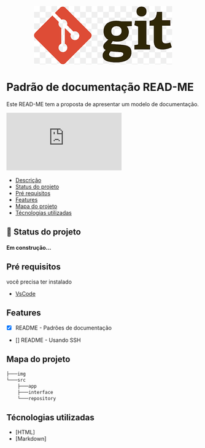 <p align="center">
    <img src = "./img/logo.png">
</p>


# Padrão de documentação READ-ME

<p id="desc">Este READ-ME tem a proposta de apresentar um modelo de documentação.</p>

[![GitHub branches](https://badgen.net/github/branches/Naereen/Strapdown.js)](https://github.com/Naereen/Strapdown.js/)

<ul>
    <li><a href="#desc">Descrição</a></li>
    <li><a href="#proj-status">Status do projeto</a></li>
    <li><a href="#pre">Pré requisitos</a></li>
    <li><a href="#features">Features</a></li>
    <li><a href="#mapa">Mapa do projeto</a></li>
    <li><a href="#tecnologias">Técnologias utilizadas</a></li>
</ul>

## :rocket: Status do projeto
<h4 id="proj-status" align="left">Em construção...</h4>

## Pré requisitos
<p id="pre"></p>

você precisa ter instalado 

<ul>
    <li> 
        <a href="https://code.visualstudio.com/Download">VsCode</a>
    </li>
</ul>

## Features
 <p id="feature"></p>

 -  [x] README - Padrões de documentação
 -  [] README - Usando SSH
    
## Mapa do projeto
<p id="mapa"></p>

```
├───img
└───src
    ├───app
    ├───interface
    └───repository
```

## Técnologias utilizadas
<p id="tecnologias"></p>

- [HTML]
- [Markdown]